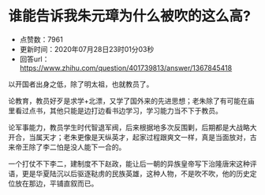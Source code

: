# 谁能告诉我朱元璋为什么被吹的这么高?
- 点赞数：7961
- 更新时间：2020年07月28日23时01分03秒
- 回答url：https://www.zhihu.com/question/401739813/answer/1367845418
<body>
 <p data-pid="nyQ0dXKv">以开国者出身之低，除了明太祖，也就教员了。</p>
 <p data-pid="BBiQVk6K">论教育，教员好歹是求学+北漂，又学了国外来的先进思想；老朱除了有可能在庙里看过点书，其他只能是边打边看书边学习，学习能力当不下于教员。</p>
 <p data-pid="UbcYEFSf">论军事能力，教员学生时代智退军阀，后来根据地多次反围剿，后期都是大战略大开合，当属天才；老朱更像是天纵英才，起家过程跟爽文一样，真是当面放对，古来帝王除了李二怕是没人能下一合的。</p>
 <p data-pid="R4I-tBWl">一个打仗不下李二，建制度不下赵政，能让后一朝的异族皇帝写下治隆唐宋这种评语，更是华夏陆沉以后驱逐鞑虏的民族英雄，这种人物，不是吹不吹，他的历史定位放在那边，平铺直叙而已。</p>
</body>